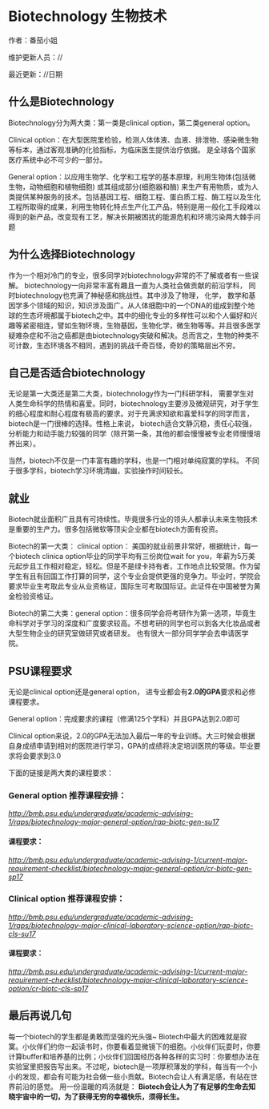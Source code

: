 # Biotechnology 生物技术

作者：番茄小姐

维护更新人员：//

最近更新：//日期

## 什么是Biotechnology

Biotechnology分为两大类：第一类是clinical option，第二类general option。

Clinical option：在大型医院里检验，检测人体体液、血液、排泄物、感染微生物等标本，通过客观准确的化验指标，为临床医生提供治疗依据。 是全球各个国家医疗系统中必不可少的一部分。

General option：以应用生物学、化学和工程学的基本原理，利用生物体\(包括微生物，动物细胞和植物细胞\) 或其组成部分\(细胞器和酶\) 来生产有用物质，或为人类提供某种服务的技术。包括基因工程、细胞工程、蛋白质工程、酶工程以及生化工程所取得的成果，利用生物转化特点生产化工产品，特别是用一般化工手段难以得到的新产品，改变现有工艺，解决长期被困扰的能源危机和环境污染两大棘手问题

## 为什么选择Biotechnology

作为一个相对冷门的专业，很多同学对biotechnology非常的不了解或者有一些误解。 biotechnology一向非常丰富有趣且一直为人类社会做贡献的前沿学科， 同时biotechnology也充满了神秘感和挑战性。其中涉及了物理， 化学， 数学和基因学多个领域的知识，知识涉及面广。从人体细胞中的一个DNA的组成到整个地球的生态坏境都属于biotech之中。其中的细化专业的多样性可以和个人偏好和兴趣等紧密相连，譬如生物环境，生物基因，生物化学，微生物等等。并且很多医学疑难杂症和不治之癌都是由biotechnology突破和解决。总而言之，生物的种类不可计数，生态环境各不相同，遇到的挑战千奇百怪，奇妙的策略层出不穷。![](data:image/gif;base64,iVBORw0KGgoAAAANSUhEUgAAAAEAAAABCAYAAAAfFcSJAAAADUlEQVQImWNgYGBgAAAABQABh6FO1AAAAABJRU5ErkJggg==)

## 自己是否适合biotechnology

无论是第一大类还是第二大类，biotechnology作为一门科研学科， 需要学生对人类生命科学的热情和喜爱。同时，biotechnology主要涉及微观研究，对于学生的细心程度和耐心程度有极高的要求。对于充满求知欲和喜爱科学的同学而言，biotech是一门很棒的选择。性格上来说， biotech适合文静沉稳，责任心较强，分析能力和动手能力较强的同学（除开第一条，其他的都会慢慢被专业老师慢慢培养出来）。

当然，biotech不仅是一门丰富有趣的学科，也是一门相对单纯寂寞的学科。 不同于很多学科，biotech学习环境清幽，实验操作时间较长。

## 就业

Biotech就业面积广且具有可持续性。毕竟很多行业的领头人都承认未来生物技术是重要的生产力。很多包括微软等顶尖企业都在biotech方面有投资。

Biotech的第一大类： clinical option： 美国的就业前景非常好，根据统计，每一个biotech clinica option毕业的同学平均有三份岗位wait for you，年薪为5万美元起步且工作相对稳定，轻松。但是不是绿卡持有者，工作地点比较受限。作为留学生有且有回国工作打算的同学，这个专业会提供更强的竞争力。毕业时，学院会要求毕业生考取此专业从业资格证，国际生可考取国际证。此证件在中国被誉为黄金检验资格证。

Biotech的第二大类：general option：很多同学会将考研作为第一选项，毕竟生命科学对于学习的深度和广度要求较高。不想考研的同学也可以到各大化妆品或者大型生物企业的研究室做研究或者研发。 也有很大一部分同学学会去申请医学院。

## PSU课程要求

无论是clinical option还是general option， 进专业都会有**2.0的GPA**要求和必修课程要求。

General option：完成要求的课程（修满125个学科）并且GPA达到2.0即可

Clinical option来说，2.0的GPA无法加入最后一年的专业训练。大三时候会根据自身成绩申请到相对的医院进行学习，GPA的成绩将决定培训医院的等级。毕业要求将会要求到3.0

下面的链接是两大类的课程要求：

### General option 推荐课程安排：

_http://bmb.psu.edu/undergraduate/academic-advising-1/raps/biotechnology-major-general-option/rap-biotc-gen-su17_  


#### 课程要求：

_http://bmb.psu.edu/undergraduate/academic-advising-1/current-major-requirement-checklist/biotechnology-major-general-option/cr-biotc-gen-sp17_            


### Clinical option 推荐课程安排：

_http://bmb.psu.edu/undergraduate/academic-advising-1/raps/biotechnology-major-clinical-laboratory-science-option/rap-biotc-cls-su17_

#### 课程要求：

_http://bmb.psu.edu/undergraduate/academic-advising-1/current-major-requirement-checklist/biotechnology-major-clinical-laboratory-science-option/cr-biotc-cls-sp17_

## 最后再说几句

每一个biotech的学生都是勇敢而坚强的光头强~ Biotech中最大的困难就是寂寞。小伙伴们约你一起读书时，你要看着显微镜下的细胞。小伙伴们玩耍时，你要计算buffer和培养基的比例；小伙伴们回国经历各种各样的实习时：你要想办法在实验室里把报告写出来。不过呢，biotech是一项厚积薄发的学科，每当有一个小小的发现，都会有可能为社会做一些小贡献。Biotech会让人有满足感，有站在世界前沿的感觉。 用一份温暖的鸡汤就是： **Biotech会让人为了有足够的生命去知晓宇宙中的一切，为了获得无穷的幸福快乐，须得长生。**  


